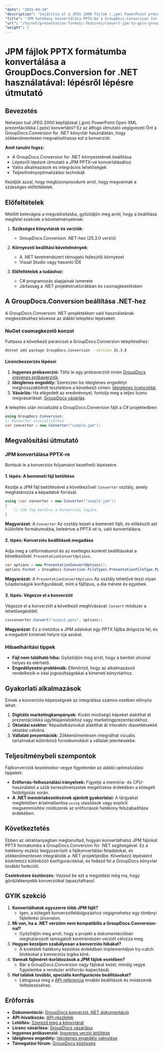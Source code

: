 ```yaml
---
"date": "2025-04-30"
"description": "Sajátítsa el a JPEG 2000 fájlok (.jpm) PowerPoint prezentációkká (.pptx) konvertálásának képességét ezzel az átfogó útmutatóval a GroupDocs.Conversion for .NET használatáról."
"title": "JPM hatékony konvertálása PPTX-be a GroupDocs.Conversion for .NET használatával – lépésről lépésre útmutató"
"url": "/hu/net/presentation-formats-features/convert-jpm-to-pptx-groupdocs-dotnet/"
"weight": 1
---
```


# JPM fájlok PPTX formátumba konvertálása a GroupDocs.Conversion for .NET használatával: lépésről lépésre útmutató

## Bevezetés
Nehezen tud JPEG 2000 képfájlokat (.jpm) PowerPoint Open XML prezentációkká (.pptx) konvertálni? Ez az átfogó útmutató végigvezeti Önt a GroupDocs.Conversion for .NET könyvtár használatán, hogy zökkenőmentesen megvalósíthassa ezt a konverziót.

**Amit tanulni fogsz:**
- A GroupDocs.Conversion for .NET környezetének beállítása
- Lépésről lépésre útmutató a JPM PPTX-vé konvertálásához
- Valós alkalmazások és integrációs lehetőségek
- Teljesítményoptimalizálási technikák

Kezdjük azzal, hogy megbizonyosodunk arról, hogy megvannak a szükséges előfeltételek.

## Előfeltételek
Mielőtt belevágna a megvalósításba, győződjön meg arról, hogy a beállítása megfelel ezeknek a követelményeknek:

1. **Szükséges könyvtárak és verziók:**
   - GroupDocs.Conversion .NET-hez (25.3.0 verzió)

2. **Környezeti beállítási követelmények:**
   - A .NET keretrendszert támogató fejlesztői környezet
   - Visual Studio vagy hasonló IDE

3. **Előfeltételek a tudáshoz:**
   - C# programozás alapjainak ismerete
   - Jártasság a .NET projektstruktúrákban és csomagkezelésben

## A GroupDocs.Conversion beállítása .NET-hez
A GroupDocs.Conversion .NET-projektekben való használatának megkezdéséhez kövesse az alábbi telepítési lépéseket:

### NuGet csomagkezelő konzol
Futtassa a következő parancsot a GroupDocs.Conversion telepítéséhez:

```bash
dotnet add package GroupDocs.Conversion --version 25.3.0
```

#### Licencbeszerzés lépései
1. **Ingyenes próbaverzió:** Tölts le egy próbaverziót innen [GroupDocs ingyenes próbaverziók](https://releases.groupdocs.com/conversion/net/).
2. **Ideiglenes engedély:** Szerezzen be ideiglenes engedélyt meghosszabbított tesztelésre a következő címen: [Ideiglenes licencoldal](https://purchase.groupdocs.com/temporary-license/).
3. **Vásárlás:** Ha elégedett az eredménnyel, fontolja meg a teljes licenc megvásárlását. [GroupDocs vásárlás](https://purchase.groupdocs.com/buy).

A telepítés után inicializáld a GroupDocs.Conversion fájlt a C# projektedben:

```csharp
using GroupDocs.Conversion;
// Konverter inicializálása
var converter = new Converter("sample.jpm");
```

## Megvalósítási útmutató
### JPM konvertálása PPTX-re
Bontsuk le a konverziós folyamatot kezelhető lépésekre.

#### 1. lépés: A bemeneti fájl betöltése
Kezdje a JPM fájl betöltésével a következővel: `Converter` osztály, amely meghatározza a képadatok forrását.

```csharp
using (var converter = new Converter("sample.jpm"))
{
    // Ide fog kerülni a konverziós logika.
}
```
**Magyarázat:** A `Converter` Az osztály kezeli a bemeneti fájlt, és előkészíti azt különféle formátumokba, beleértve a PPTX-et is, való konvertálásra.

#### 2. lépés: Konverziós beállítások megadása
Adja meg a célformátumot és az esetleges konkrét beállításokat a következővel: `PresentationConvertOptions`.

```csharp
var options = new PresentationConvertOptions();
options.Format = GroupDocs.Conversion.FileTypes.PresentationFileType.Pptx;
```
**Magyarázat:** A `PresentationConvertOptions` Az osztály lehetővé teszi olyan tulajdonságok konfigurálását, mint a fájltípus, a dia mérete és egyebek.

#### 3. lépés: Végezze el a konverziót
Végezze el a konverziót a következő meghívásával: `Convert` módszer a lehetőségeiddel.

```csharp
csvconverter.Convert("output.pptx", options);
```
**Magyarázat:** Ez a metódus a JPM adatokat egy PPTX fájlba dolgozza fel, és a megadott kimeneti helyre írja azokat.

### Hibaelhárítási tippek
- **Fájl nem található hiba:** Győződjön meg arról, hogy a beviteli útvonal helyes és elérhető.
- **Engedélyezési problémák:** Ellenőrizd, hogy az alkalmazásod rendelkezik-e írási jogosultságokkal a kimeneti könyvtárhoz.

## Gyakorlati alkalmazások
Ennek a konverziós képességnek az integrálása számos esetben előnyös lehet:
1. **Digitális marketingkampányok:** Kiváló minőségű képeket alakíthat át prezentációkká ügyfélajánlatokhoz vagy marketingprezentációkhoz.
2. **Oktatási szektor:** Képadatbázisokat alakíthat át interaktív diavetítésekké oktatási célokra.
3. **Vállalati prezentációk:** Zökkenőmentesen integrálhat vizuális tartalmakat különböző formátumokból a vállalati jelentésekbe.

## Teljesítménybeli szempontok
Fájlkonverziók kezelésekor vegye figyelembe az alábbi optimalizálási tippeket:
- **Erőforrás-felhasználási irányelvek:** Figyelje a memória- és CPU-használatot a szűk keresztmetszetek megelőzése érdekében a kötegelt feldolgozás során.
- **A .NET memóriakezelésének ajánlott gyakorlatai:** A tárgyakat megfelelően ártalmatlanítsa `using` utasítások vagy explicit megsemmisítési módszerek az erőforrások hatékony felszabadítása érdekében.

## Következtetés
Ebben az oktatóanyagban megtanultad, hogyan konvertálhatsz JPM fájlokat PPTX formátumba a GroupDocs.Conversion for .NET segítségével. Ez a hatékony eszköz leegyszerűsíti a fájlkonvertálási feladatokat, és zökkenőmentesen integrálódik a .NET projektjeidbe. Következő lépésként kísérletezz különböző konfigurációkkal, és fedezd fel a GroupDocs könyvtár további funkcióit.

**Cselekvésre ösztönzés:** Vezesd be ezt a megoldást még ma, hogy gördülékenyebb konverziókat tapasztalhass!

## GYIK szekció
1. **Konvertálhatok egyszerre több JPM fájlt?**
   - Igen, a kötegelt konverziófeldolgozáshoz végigmehetsz egy tömbnyi fájlelérési útvonalon.
2. **Mi van, ha a .NET verzióm nem kompatibilis a GroupDocs.Conversion-nal?**
   - Győződjön meg arról, hogy a projekt a dokumentációban meghatározott támogatott keretrendszer-verziót célozza meg.
3. **Hogyan kezeljem szabályosan a konverziós hibákat?**
   - A kivételek hatékony kezelése érdekében implementáljon try-catch blokkokat a konverziós logika köré.
4. **Vannak fájlméret-korlátozások a JPM fájlok esetében?**
   - Bár a GroupDocs.Conversion nagy fájlokat kezel, mindig vegye figyelembe a rendszer erőforrás-kapacitását.
5. **Hol találok további, speciális konfigurációs beállításokat?**
   - Látogassa meg a [API-referencia](https://reference.groupdocs.com/conversion/net/) további beállítások és módszerek felfedezéséhez.

## Erőforrás
- **Dokumentáció:** [GroupDocs konverzió .NET dokumentáció](https://docs.groupdocs.com/conversion/net/)
- **API-hivatkozás:** [API-részletek](https://reference.groupdocs.com/conversion/net/)
- **Letöltés:** [Szerezd meg a könyvtárat](https://releases.groupdocs.com/conversion/net/)
- **Licenc vásárlása:** [GroupDocs vásárlása](https://purchase.groupdocs.com/buy)
- **Ingyenes próbaverzió:** [Ingyenes verzió letöltése](https://releases.groupdocs.com/conversion/net/)
- **Ideiglenes engedély:** [Ideiglenes engedély igénylése](https://purchase.groupdocs.com/temporary-license/)
- **Támogatási fórum:** [GroupDocs közösség](https://forum.groupdocs.com/c/conversion/10)